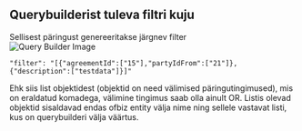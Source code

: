 ## Querybuilderist tuleva filtri kuju <br>
Sellisest päringust genereeritakse järgnev filter<br>
![Query Builder Image](https://cdn.discordapp.com/attachments/634804302149451776/706518639515402300/unknown.png)
```
"filter": "[{"agreementId":["15"],"partyIdFrom":["21"]},{"description":["testdata"]}]"
```
Ehk siis list objektidest (objektid on need välimised päringutingimused), mis on eraldatud komadega, välimine tingimus saab olla ainult OR.
Listis olevad objektid sisaldavad endas ofbiz entity välja nime ning sellele vastavat listi, kus on querybuilderi välja väärtus.
